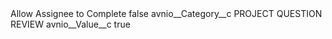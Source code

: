 <?xml version="1.0" encoding="UTF-8"?>
<CustomMetadata xmlns="http://soap.sforce.com/2006/04/metadata" xmlns:xsi="http://www.w3.org/2001/XMLSchema-instance" xmlns:xsd="http://www.w3.org/2001/XMLSchema">
    <label>Allow Assignee to Complete</label>
    <protected>false</protected>
    <values>
        <field>avnio__Category__c</field>
        <value xsi:type="xsd:string">PROJECT QUESTION REVIEW</value>
    </values>
    <values>
        <field>avnio__Value__c</field>
        <value xsi:type="xsd:string">true</value>
    </values>
</CustomMetadata>
